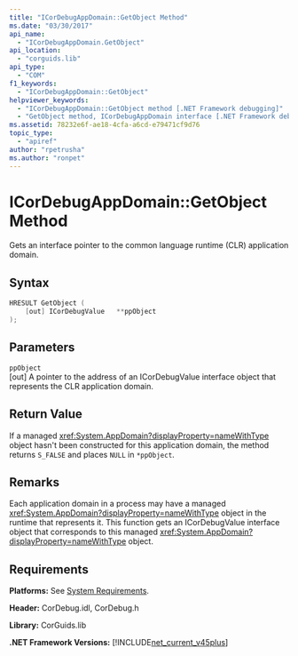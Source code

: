 ```yaml
---
title: "ICorDebugAppDomain::GetObject Method"
ms.date: "03/30/2017"
api_name: 
  - "ICorDebugAppDomain.GetObject"
api_location: 
  - "corguids.lib"
api_type: 
  - "COM"
f1_keywords: 
  - "ICorDebugAppDomain::GetObject"
helpviewer_keywords: 
  - "ICorDebugAppDomain::GetObject method [.NET Framework debugging]"
  - "GetObject method, ICorDebugAppDomain interface [.NET Framework debugging]"
ms.assetid: 78232e6f-ae18-4cfa-a6cd-e79471cf9d76
topic_type: 
  - "apiref"
author: "rpetrusha"
ms.author: "ronpet"
---
```

# ICorDebugAppDomain::GetObject Method
Gets an interface pointer to the common language runtime (CLR) application domain.  
  
## Syntax  
  
```cpp  
HRESULT GetObject (  
    [out] ICorDebugValue   **ppObject  
);  
```  
  
## Parameters  
 `ppObject`  
 [out] A pointer to the address of an ICorDebugValue interface object that represents the CLR application domain.  
  
## Return Value  
 If a managed <xref:System.AppDomain?displayProperty=nameWithType> object hasn't been constructed for this application domain, the method returns `S_FALSE` and places `NULL` in `*ppObject`.  
  
## Remarks  
 Each application domain in a process may have a managed <xref:System.AppDomain?displayProperty=nameWithType> object in the runtime that represents it. This function gets an ICorDebugValue interface object that corresponds to this managed <xref:System.AppDomain?displayProperty=nameWithType> object.  
  
## Requirements  
 **Platforms:** See [System Requirements](../../../../docs/framework/get-started/system-requirements.md).  
  
 **Header:** CorDebug.idl, CorDebug.h  
  
 **Library:** CorGuids.lib  
  
 **.NET Framework Versions:** [!INCLUDE[net_current_v45plus](../../../../includes/net-current-v45plus-md.md)]
